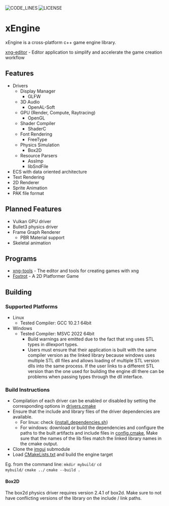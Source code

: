 <div>
  <img alt="CODE_LINES" src="https://img.shields.io/tokei/lines/github/vetux/xng" align="left">
  <img alt="LICENSE" src="https://img.shields.io/github/license/vetux/xng" align="left">
</div>

<br>

# xEngine

xEngine is a cross-platform c++ game engine library.

[xng-editor](https://github.com/vetux/xng-editor) - Editor application to simplify and accelerate the game creation workflow

## Features
- Drivers
  - Display Manager
    - GLFW
  - 3D Audio
    - OpenAL-Soft
  - GPU (Render, Compute, Raytracing)
    - OpenGL
  - Shader Compiler
    - ShaderC 
  - Font Rendering
    - FreeType
  - Physics Simulation
    - Box2D
  - Resource Parsers
    - AssImp
    - libSndFile
- ECS with data oriented architecture
- Text Rendering
- 2D Renderer
- Sprite Animation
- PAK file format

## Planned Features
- Vulkan GPU driver
- Bullet3 physics driver
- Frame Graph Renderer
  - PBR Material support 
- Skeletal animation

## Programs
- [xng-tools](https://github.com/vetux/xng-tools) - The editor and tools for creating games with xng
- [Foxtrot](https://github.com/vetux/foxtrot) - A 2D Platformer Game

## Building
### Supported Platforms
- Linux
  - Tested Compiler: GCC 10.2.1 64bit
- Windows 
  - Tested Compiler: MSVC 2022 64bit
    - Build warnings are emitted due to the fact that xng uses STL types in dllexport types. 
    - Users must ensure that their application is built with the same compiler version as the linked library because windows uses multiple STL dll files and allows loading of multiple STL version dlls into the same process. If the user links to a different STL version than the one used for building the engine dll there can be problems when passing types through the dll interface.

### Build Instructions
- Compilation of each driver can be enabled or disabled by setting the corresponding options in [drivers.cmake](cmake/drivers.cmake)
- Ensure that the include and library files of the driver dependencies are available.
  - For linux: check ([install_dependencies.sh](install_dependencies.sh]))
  - For windows: download or build the dependencies and configure the paths to the built artifacts and include 
  files in [config.cmake](cmake/config.cmake), Make sure that the names of the lib files match the linked library names
  in the cmake output.
- Clone the [imgui](submodules/imgui) submodule
- Load [CMakeLists.txt](CMakeLists.txt) and build the engine target 

Eg. from the command line:
<code>mkdir mybuild/</code>
<code>cd mybuild/</code>
<code>cmake ../</code>
<code>cmake --build .</code>

#### Box2D
The box2d physics driver requires version 2.4.1 of box2d.
Make sure to not have conflicting versions of the library on the include / link paths.
